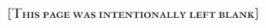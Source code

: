 &nbsp;

<p align="center">
    <img src="https://github.com/PathogenDavid/PathogenDavid/raw/main/media/intentionallyleftblank.png" alt="This page was intentionally left blank" />
</p>

&nbsp;